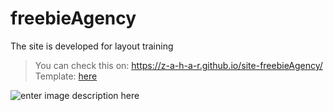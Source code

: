 #  freebieAgency
The site is developed for layout training

> You can check this on: https://z-a-h-a-r.github.io/site-freebieAgency/
> Template: [here](https://www.figma.com/file/zR1XfguUZ5wWWOy6ah30Xq/konstruct-template)

![enter image description here](https://i.ibb.co/rGTjyMf/Screenshot-2021-08-15-140547.png)
